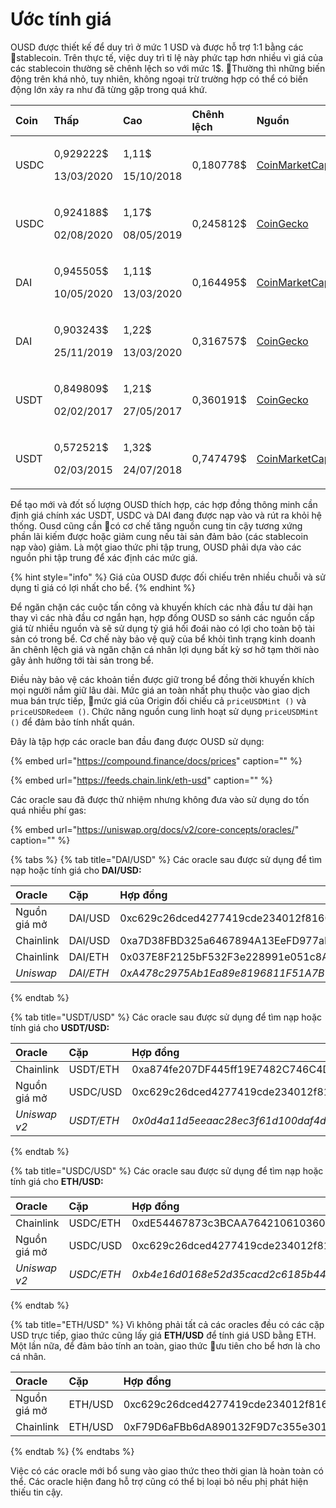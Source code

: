# Ước tính giá

OUSD được thiết kế để duy trì ở mức 1 USD và được hỗ trợ 1:1 bằng các stablecoin. Trên thực tế, việc duy trì tỉ lệ này phức tạp hơn nhiều vì giá của các stablecoin thường sẽ chênh lệch so với mức 1$. Thường thì những biến động trên khá nhỏ, tuy nhiên, không ngoại trừ trường hợp có thể có biến động lớn xảy ra như đã từng gặp trong quá khứ.

<table>
  <thead>
    <tr>
      <th style="text-align:left">Coin</th>
      <th style="text-align:left"><b>Th&#x1EA5;p</b>
      </th>
      <th style="text-align:left"><b>Cao</b>
      </th>
      <th style="text-align:left"><b>Ch&#xEA;nh l&#x1EC7;ch</b>
      </th>
      <th style="text-align:left"><b>Ngu&#x1ED3;n</b>
      </th>
    </tr>
  </thead>
  <tbody>
    <tr>
      <td style="text-align:left">USDC</td>
      <td style="text-align:left">
        <p>0,929222$</p>
        <p>13/03/2020</p>
      </td>
      <td style="text-align:left">
        <p>1,11$</p>
        <p>15/10/2018</p>
      </td>
      <td style="text-align:left">0,180778$</td>
      <td style="text-align:left"><a href="https://coinmarketcap.com/currencies/usd-coin/">CoinMarketCap</a>
      </td>
    </tr>
    <tr>
      <td style="text-align:left">USDC</td>
      <td style="text-align:left">
        <p>0,924188$</p>
        <p>02/08/2020</p>
      </td>
      <td style="text-align:left">
        <p>1,17$</p>
        <p>08/05/2019</p>
      </td>
      <td style="text-align:left">0,245812$</td>
      <td style="text-align:left"><a href="https://www.coingecko.com/en/coins/usd-coin">CoinGecko</a>
      </td>
    </tr>
    <tr>
      <td style="text-align:left">DAI</td>
      <td style="text-align:left">
        <p>0,945505$</p>
        <p>10/05/2020</p>
      </td>
      <td style="text-align:left">
        <p>1,11$</p>
        <p>13/03/2020</p>
      </td>
      <td style="text-align:left">0,164495$</td>
      <td style="text-align:left"><a href="https://coinmarketcap.com/currencies/multi-collateral-dai/">CoinMarketCap</a>
      </td>
    </tr>
    <tr>
      <td style="text-align:left">DAI</td>
      <td style="text-align:left">
        <p>0,903243$</p>
        <p>25/11/2019</p>
      </td>
      <td style="text-align:left">
        <p>1,22$</p>
        <p>13/03/2020</p>
      </td>
      <td style="text-align:left">0,316757$</td>
      <td style="text-align:left"><a href="https://www.coingecko.com/en/coins/dai">CoinGecko</a>
      </td>
    </tr>
    <tr>
      <td style="text-align:left">USDT</td>
      <td style="text-align:left">
        <p>0,849809$</p>
        <p>02/02/2017</p>
      </td>
      <td style="text-align:left">
        <p>1,21$</p>
        <p>27/05/2017</p>
      </td>
      <td style="text-align:left">0,360191$</td>
      <td style="text-align:left"><a href="https://www.coingecko.com/en/coins/tether">CoinGecko</a>
      </td>
    </tr>
    <tr>
      <td style="text-align:left">USDT</td>
      <td style="text-align:left">
        <p>0,572521$</p>
        <p>02/03/2015</p>
      </td>
      <td style="text-align:left">
        <p>1,32$</p>
        <p>24/07/2018</p>
      </td>
      <td style="text-align:left">0,747479$</td>
      <td style="text-align:left"><a href="https://coinmarketcap.com/currencies/tether/">CoinMarketCap</a>
      </td>
    </tr>
  </tbody>
</table>

Để tạo mới và đốt số lượng OUSD thích hợp, các hợp đồng thông minh cần định giá chính xác USDT, USDC và DAI đang được nạp vào và rút ra khỏi hệ thống. Ousd cũng cần có cơ chế tăng nguồn cung tin cậy tương xứng phần lãi kiếm được hoặc giảm cung nếu tài sản đảm bảo \(các stablecoin nạp vào\) giảm. Là một giao thức phi tập trung, OUSD phải dựa vào các nguồn phi tập trung để xác định các mức giá.

{% hint style="info" %}
Giá của OUSD được đối chiếu trên nhiều chuỗi và sử dụng tỉ giá có lợi nhất cho bể.
{% endhint %}

Để ngăn chặn các cuộc tấn công và khuyến khích các nhà đầu tư dài hạn thay vì các nhà đầu cơ ngắn hạn, hợp đồng OUSD so sánh các nguồn cấp giá từ nhiều nguồn và sẽ sử dụng tỷ giá hối đoái nào có lợi cho toàn bộ tài sản có trong bể. Cơ chế này bảo vệ quỹ của bể khỏi tình trạng kinh doanh ăn chênh lệch giá và ngăn chặn cá nhân lợi dụng bất kỳ sơ hở tạm thời nào gây ảnh hưởng tới tài sản trong bể.

Điều này bảo vệ các khoản tiền được giữ trong bể đồng thời khuyến khích mọi người nắm giữ lâu dài. Mức giá an toàn nhất phụ thuộc vào giao dịch mua bán trực tiếp, mức giá của Origin đối chiếu cả `priceUSDMint ()` và `priceUSDRedeem ()`. Chức năng nguồn cung linh hoạt sử dụng `priceUSDMint ()` để đảm bảo tính nhất quán.

Đây là tập hợp các oracle ban đầu đang được OUSD sử dụng:

{% embed url="https://compound.finance/docs/prices" caption="" %}

{% embed url="https://feeds.chain.link/eth-usd" caption="" %}

Các oracle sau đã được thử nhiệm nhưng không đưa vào sử dụng do tốn quá nhiều phí gas:

{% embed url="https://uniswap.org/docs/v2/core-concepts/oracles/" caption="" %}

{% tabs %}
{% tab title="DAI/USD" %}
Các oracle sau được sử dụng để tìm nạp hoặc tính giá cho **DAI/USD:**

| Oracle | Cặp | Hợp đồng |
| :--- | :--- | :--- |
| Nguồn giá mở | DAI/USD | 0xc629c26dced4277419cde234012f8160a0278a79 |
| Chainlink | DAI/USD | 0xa7D38FBD325a6467894A13EeFD977aFE558bC1f0 |
| Chainlink | DAI/ETH | 0x037E8F2125bF532F3e228991e051c8A7253B642c |
| _Uniswap_ | _DAI/ETH_ | _0xA478c2975Ab1Ea89e8196811F51A7B7Ade33eB11_ |
{% endtab %}

{% tab title="USDT/USD" %}
Các oracle sau được sử dụng để tìm nạp hoặc tính giá cho **USDT/USD:**

| O**racle** | Cặp | Hợp đồng |
| :--- | :--- | :--- |
| Chainlink | USDT/ETH | 0xa874fe207DF445ff19E7482C746C4D3fD0CB9AcE |
| Nguồn giá mở | USDC/USD | 0xc629c26dced4277419cde234012f8160a0278a79 |
| _Uniswap v2_ | _USDT/ETH_ | _0x0d4a11d5eeaac28ec3f61d100daf4d40471f1852_ |
{% endtab %}

{% tab title="USDC/USD" %}
Các oracle sau được sử dụng để tìm nạp hoặc tính giá cho **ETH/USD:**

| O**racle** | Cặp | Hợp đồng |
| :--- | :--- | :--- |
| Chainlink | USDC/ETH | 0xdE54467873c3BCAA76421061036053e371721708 |
| Nguồn giá mở | USDC/USD | 0xc629c26dced4277419cde234012f8160a0278a79 |
| _Uniswap v2_ | _USDC/ETH_ | _0xb4e16d0168e52d35cacd2c6185b44281ec28c9dc_ |
{% endtab %}

{% tab title="ETH/USD" %}
Vì không phải tất cả các oracles đều có các cặp USD trực tiếp, giao thức cũng lấy giá **ETH/USD** để tính giá USD bằng ETH. Một lần nữa, để đảm bảo tính an toàn, giao thức ưu tiên cho bể hơn là cho cá nhân.

| Oracle | Cặp | Hợp đồng |
| :--- | :--- | :--- |
| Nguồn giá mở | ETH/USD | 0xc629c26dced4277419cde234012f8160a0278a79 |
| Chainlink | ETH/USD | 0xF79D6aFBb6dA890132F9D7c355e3015f15F3406F |
{% endtab %}
{% endtabs %}

Việc có các oracle mới bổ sung vào giao thức theo thời gian là hoàn toàn có thể. Các oracle hiện đang hỗ trợ cũng có thể bị loại bỏ nếu phị phát hiện thiếu tin cậy.

